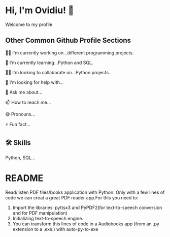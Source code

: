 
# Hi, I'm Ovidiu! 👋
Welcome to my profile

## Other Common Github Profile Sections
👩‍💻 I'm currently working on...different programming projects.

🧠 I'm currently learning...Python and SQL.

👯‍♀️ I'm looking to collaborate on...Python projects.

🤔 I'm looking for help with...

💬 Ask me about...

📫 How to reach me...

😄 Pronouns...

⚡️ Fun fact...


## 🛠 Skills
Python, SQL...


# README
Read/listen PDF files/books application with Python.
Only with a few lines of code we can creat a great PDF reader
app.For this you need to:
1. Import the libraries: pyttsx3 and PyPDF2(for text-to-speech
conversion and for PDF manipulation)
2. Initializing text-to-speech engine.
3. You can transform this lines of code in a Audiobooks app (from an .py extension to a .exe.) with auto-py-to-exe





